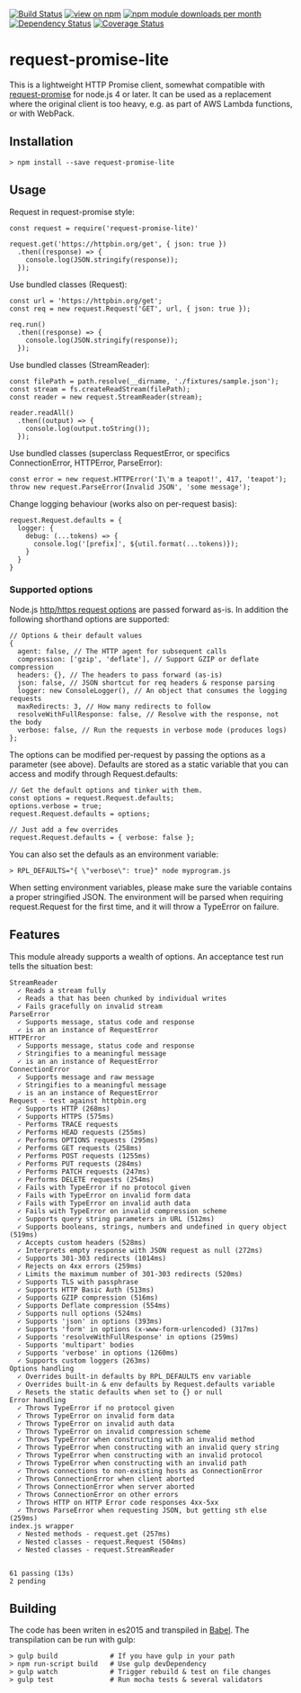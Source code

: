 [![Build Status](https://api.travis-ci.org/laurisvan/request-promise-lite.svg?branch=master)](https://travis-ci.org/laurisvan/request-promise-lite)
[![view on npm](http://img.shields.io/npm/v/request-promise-lite.svg)](https://www.npmjs.org/package/request-promise-lite)
[![npm module downloads per month](http://img.shields.io/npm/dm/request-promise-lite.svg)](https://www.npmjs.org/package/request-promise-lite)
[![Dependency Status](https://david-dm.org/laurisvan/request-promise-lite.svg)](https://david-dm.org/laurisvan/request-promise-lite)
[![Coverage Status](https://coveralls.io/repos/github/laurisvan/request-promise-lite/badge.svg?branch=master)](https://coveralls.io/github/laurisvan/request-promise-lite)

# request-promise-lite

This is a lightweight HTTP Promise client, somewhat compatible with
[request-promise](https://www.npmjs.com/package/request-promise) for node.js 4 or later. It can be used as a replacement where the original client is too heavy, e.g. as part of AWS Lambda functions, or with WebPack.

## Installation

    > npm install --save request-promise-lite

## Usage

Request in request-promise style:

    const request = require('request-promise-lite)'

    request.get('https://httpbin.org/get', { json: true })
      .then((response) => {
        console.log(JSON.stringify(response));
      });

Use bundled classes (Request):

    const url = 'https://httpbin.org/get';
    const req = new request.Request('GET', url, { json: true });

    req.run()
      .then((response) => {
        console.log(JSON.stringify(response));
      });

Use bundled classes (StreamReader):

    const filePath = path.resolve(__dirname, './fixtures/sample.json');
    const stream = fs.createReadStream(filePath);
    const reader = new request.StreamReader(stream);

    reader.readAll()
      .then((output) => {
        console.log(output.toString());
      });

Use bundled classes (superclass RequestError, or specifics ConnectionError,
HTTPError, ParseError):

    const error = new request.HTTPError('I\'m a teapot!', 417, 'teapot');
    throw new request.ParseError(Invalid JSON', 'some message');

Change logging behaviour (works also on per-request basis):

    request.Request.defaults = {
      logger: {
        debug: (...tokens) => {
          console.log('[prefix]', ${util.format(...tokens)});
        }
      }
    }

### Supported options

Node.js [http/https request options](https://nodejs.org/dist/latest-v4.x/docs/api/http.html#http_http_request_options_callback)
are passed forward as-is. In addition the following shorthand options are supported:

```
// Options & their default values
{
  agent: false, // The HTTP agent for subsequent calls
  compression: ['gzip', 'deflate'], // Support GZIP or deflate compression
  headers: {}, // The headers to pass forward (as-is)
  json: false, // JSON shortcut for req headers & response parsing
  logger: new ConsoleLogger(), // An object that consumes the logging requests
  maxRedirects: 3, // How many redirects to follow
  resolveWithFullResponse: false, // Resolve with the response, not the body
  verbose: false, // Run the requests in verbose mode (produces logs)
};
```

The options can be modified per-request by passing the options as a parameter
(see above). Defaults are stored as a static variable that you can access
and modify through Request.defaults:

    // Get the default options and tinker with them.
    const options = request.Request.defaults;
    options.verbose = true;
    request.Request.defaults = options;

    // Just add a few overrides
    request.Request.defaults = { verbose: false };

You can also set the defauls as an environment variable:

    > RPL_DEFAULTS="{ \"verbose\": true}" node myprogram.js

When setting environment variables, please make sure the variable contains a
proper stringified JSON. The environment will be parsed when requiring
request.Request for the first time, and it will throw a TypeError on failure.

## Features

This module already supports a wealth of options. An acceptance test run tells
the situation best:

```
StreamReader
  ✓ Reads a stream fully
  ✓ Reads a that has been chunked by individual writes
  ✓ Fails gracefully on invalid stream
ParseError
  ✓ Supports message, status code and response
  ✓ is an an instance of RequestError
HTTPError
  ✓ Supports message, status code and response
  ✓ Stringifies to a meaningful message
  ✓ is an an instance of RequestError
ConnectionError
  ✓ Supports message and raw message
  ✓ Stringifies to a meaningful message
  ✓ is an an instance of RequestError
Request - test against httpbin.org
  ✓ Supports HTTP (268ms)
  ✓ Supports HTTPS (575ms)
  - Performs TRACE requests
  ✓ Performs HEAD requests (255ms)
  ✓ Performs OPTIONS requests (295ms)
  ✓ Performs GET requests (258ms)
  ✓ Performs POST requests (1255ms)
  ✓ Performs PUT requests (284ms)
  ✓ Performs PATCH requests (247ms)
  ✓ Performs DELETE requests (254ms)
  ✓ Fails with TypeError if no protocol given
  ✓ Fails with TypeError on invalid form data
  ✓ Fails with TypeError on invalid auth data
  ✓ Fails with TypeError on invalid compression scheme
  ✓ Supports query string parameters in URL (512ms)
  ✓ Supports booleans, strings, numbers and undefined in query object (519ms)
  ✓ Accepts custom headers (528ms)
  ✓ Interprets empty response with JSON request as null (272ms)
  ✓ Supports 301-303 redirects (1014ms)
  ✓ Rejects on 4xx errors (259ms)
  ✓ Limits the maximum number of 301-303 redirects (520ms)
  ✓ Supports TLS with passphrase
  ✓ Supports HTTP Basic Auth (513ms)
  ✓ Supports GZIP compression (516ms)
  ✓ Supports Deflate compression (554ms)
  ✓ Supports null options (524ms)
  ✓ Supports 'json' in options (393ms)
  ✓ Supports 'form' in options (x-www-form-urlencoded) (317ms)
  ✓ Supports 'resolveWithFullResponse' in options (259ms)
  - Supports 'multipart' bodies
  ✓ Supports 'verbose' in options (1260ms)
  ✓ Supports custom loggers (263ms)
Options handling
  ✓ Overrides built-in defaults by RPL_DEFAULTS env variable
  ✓ Overrides built-in & env defaults by Request.defaults variable
  ✓ Resets the static defaults when set to {} or null
Error handling
  ✓ Throws TypeError if no protocol given
  ✓ Throws TypeError on invalid form data
  ✓ Throws TypeError on invalid auth data
  ✓ Throws TypeError on invalid compression scheme
  ✓ Throws TypeError when constructing with an invalid method
  ✓ Throws TypeError when constructing with an invalid query string
  ✓ Throws TypeError when constructing with an invalid protocol
  ✓ Throws TypeError when constructing with an invalid path
  ✓ Throws connections to non-existing hosts as ConnectionError
  ✓ Throws ConnectionError when client aborted
  ✓ Throws ConnectionError when server aborted
  ✓ Throws ConnectionError on other errors
  ✓ Throws HTTP on HTTP Error code responses 4xx-5xx
  ✓ Throws ParseError when requesting JSON, but getting sth else (259ms)
index.js wrapper
  ✓ Nested methods - request.get (257ms)
  ✓ Nested classes - request.Request (504ms)
  ✓ Nested classes - request.StreamReader


61 passing (13s)
2 pending
```

## Building

The code has been writen in es2015 and transpiled in [Babel](https://babeljs.io/). The transpilation can be run with gulp:

    > gulp build             # If you have gulp in your path
    > npm run-script build   # Use gulp devDependency
    > gulp watch             # Trigger rebuild & test on file changes
    > gulp test              # Run mocha tests & several validators
